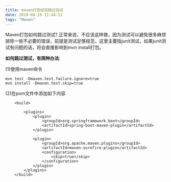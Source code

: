 ```yaml
---
title: maven打包如何跳过测试
date: 2019-04-16 11:44:11
tags: "Maven"
---
```


Maven打包如何跳过测试?
正常来说，不应该这样做，因为测试可以避免很多麻烦排除一些不必要的错误，前提是测试足够规范，这里主要指junit测试，如果junit测试有问题的话，将会直接影响到mvn install打包。
<!--more-->

**如何跳过测试，有两种办法**:

(1)使用maven命令
```
mvn test -Dmaven.test.failure.ignore=true  
mvn install -Dmaven.test.skip=true  

```

(2)在pom文件中添加如下内容
```
	<build>

		<plugins>
			<plugin>
				<groupId>org.springframework.boot</groupId>
				<artifactId>spring-boot-maven-plugin</artifactId>
			</plugin>

			<plugin>
				<groupId>org.apache.maven.plugins</groupId>
				<artifactId>maven-surefire-plugin</artifactId>
				<configuration>
					<skip>true</skip>
				</configuration>
			</plugin>
		</plugins>
	</build>

```

